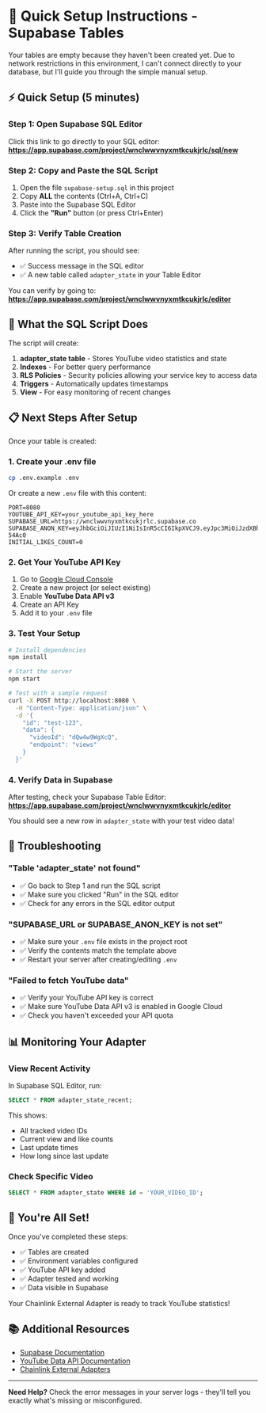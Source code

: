 # 🚀 Quick Setup Instructions - Supabase Tables

Your tables are empty because they haven't been created yet. Due to network restrictions in this environment, I can't connect directly to your database, but I'll guide you through the simple manual setup.

## ⚡ Quick Setup (5 minutes)

### Step 1: Open Supabase SQL Editor

Click this link to go directly to your SQL editor:
**https://app.supabase.com/project/wnclwwvnyxmtkcukjrlc/sql/new**

### Step 2: Copy and Paste the SQL Script

1. Open the file `supabase-setup.sql` in this project
2. Copy **ALL** the contents (Ctrl+A, Ctrl+C)
3. Paste into the Supabase SQL Editor
4. Click the **"Run"** button (or press Ctrl+Enter)

### Step 3: Verify Table Creation

After running the script, you should see:
- ✅ Success message in the SQL editor
- ✅ A new table called `adapter_state` in your Table Editor

You can verify by going to:
**https://app.supabase.com/project/wnclwwvnyxmtkcukjrlc/editor**

## 🎯 What the SQL Script Does

The script will create:
1. **adapter_state table** - Stores YouTube video statistics and state
2. **Indexes** - For better query performance
3. **RLS Policies** - Security policies allowing your service key to access data
4. **Triggers** - Automatically updates timestamps
5. **View** - For easy monitoring of recent changes

## 📋 Next Steps After Setup

Once your table is created:

### 1. Create your .env file

```bash
cp .env.example .env
```

Or create a new `.env` file with this content:

```env
PORT=8080
YOUTUBE_API_KEY=your_youtube_api_key_here
SUPABASE_URL=https://wnclwwvnyxmtkcukjrlc.supabase.co
SUPABASE_ANON_KEY=eyJhbGciOiJIUzI1NiIsInR5cCI6IkpXVCJ9.eyJpc3MiOiJzdXBhYmFzZSIsInJlZiI6InduY2x3d3ZueXhtdGtjdWtqcmxjIiwicm9sZSI6InNlcnZpY2Vfcm9sZSIsImlhdCI6MTc2MTI1NDI1MSwiZXhwIjoyMDc2ODMwMjUxfQ.KLbUGzoFKB7y4wFyywPP_gkulNOulC0bF4WDY-54Ac0
INITIAL_LIKES_COUNT=0
```

### 2. Get Your YouTube API Key

1. Go to [Google Cloud Console](https://console.cloud.google.com/)
2. Create a new project (or select existing)
3. Enable **YouTube Data API v3**
4. Create an API Key
5. Add it to your `.env` file

### 3. Test Your Setup

```bash
# Install dependencies
npm install

# Start the server
npm start

# Test with a sample request
curl -X POST http://localhost:8080 \
  -H "Content-Type: application/json" \
  -d '{
    "id": "test-123",
    "data": {
      "videoId": "dQw4w9WgXcQ",
      "endpoint": "views"
    }
  }'
```

### 4. Verify Data in Supabase

After testing, check your Supabase Table Editor:
**https://app.supabase.com/project/wnclwwvnyxmtkcukjrlc/editor**

You should see a new row in `adapter_state` with your test video data!

## 🔧 Troubleshooting

### "Table 'adapter_state' not found"
- ✅ Go back to Step 1 and run the SQL script
- ✅ Make sure you clicked "Run" in the SQL editor
- ✅ Check for any errors in the SQL editor output

### "SUPABASE_URL or SUPABASE_ANON_KEY is not set"
- ✅ Make sure your `.env` file exists in the project root
- ✅ Verify the contents match the template above
- ✅ Restart your server after creating/editing `.env`

### "Failed to fetch YouTube data"
- ✅ Verify your YouTube API key is correct
- ✅ Make sure YouTube Data API v3 is enabled in Google Cloud
- ✅ Check you haven't exceeded your API quota

## 📊 Monitoring Your Adapter

### View Recent Activity

In Supabase SQL Editor, run:
```sql
SELECT * FROM adapter_state_recent;
```

This shows:
- All tracked video IDs
- Current view and like counts
- Last update times
- How long since last update

### Check Specific Video

```sql
SELECT * FROM adapter_state WHERE id = 'YOUR_VIDEO_ID';
```

## 🎉 You're All Set!

Once you've completed these steps:
- ✅ Tables are created
- ✅ Environment variables configured
- ✅ YouTube API key added
- ✅ Adapter tested and working
- ✅ Data visible in Supabase

Your Chainlink External Adapter is ready to track YouTube statistics!

## 📚 Additional Resources

- [Supabase Documentation](https://supabase.com/docs)
- [YouTube Data API Documentation](https://developers.google.com/youtube/v3)
- [Chainlink External Adapters](https://docs.chain.link/chainlink-nodes/external-adapters/external-adapters)

---

**Need Help?** Check the error messages in your server logs - they'll tell you exactly what's missing or misconfigured.
